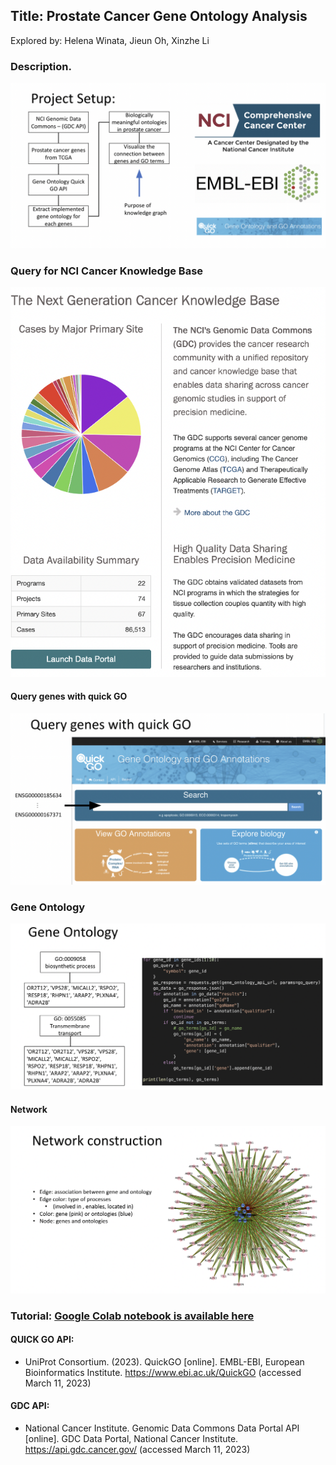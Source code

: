 

## Title: Prostate Cancer Gene Ontology Analysis

Explored by: Helena Winata, Jieun Oh, Xinzhe Li 


### Description. 

![img](img/setup.png)


### Query for NCI Cancer Knowledge Base

![img](img/cancer-kg.png)


#### Query genes with quick GO

![img](img/go.png)


### Gene Ontology

![img](img/ontology.png)


#### Network

![img](img/network.png)


### Tutorial: [Google Colab notebook is available here](https://drive.google.com/file/d/1FdpD-Brvqk6bznDO30Vp-Hor06n7i1Ef/view?usp=sharing)



#### QUICK GO API:

- UniProt Consortium. (2023). QuickGO [online]. EMBL-EBI, European Bioinformatics Institute. https://www.ebi.ac.uk/QuickGO (accessed March 11, 2023)


#### GDC API:

- National Cancer Institute. Genomic Data Commons Data Portal API [online]. GDC Data Portal, National Cancer Institute. https://api.gdc.cancer.gov/ (accessed March 11, 2023)
